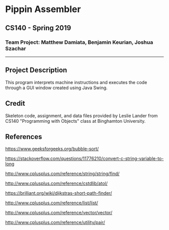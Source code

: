 # Pippin Assembler
## CS140 - Spring 2019
### Team Project: Matthew Damiata, Benjamin Keurian, Joshua Szachar

***

## Project Description

This program interprets machine instructions and executes the code through a GUI window created using Java Swing.

## Credit

Skeleton code, assignment, and data files provided by Leslie Lander from CS140 "Programming with Objects" class at Binghamton University.

## References
https://www.geeksforgeeks.org/bubble-sort/

https://stackoverflow.com/questions/11776210/convert-c-string-variable-to-long

http://www.cplusplus.com/reference/string/string/find/

http://www.cplusplus.com/reference/cstdlib/atol/

https://brilliant.org/wiki/dijkstras-short-path-finder/

http://www.cplusplus.com/reference/list/list/

http://www.cplusplus.com/reference/vector/vector/

http://www.cplusplus.com/reference/utility/pair/
